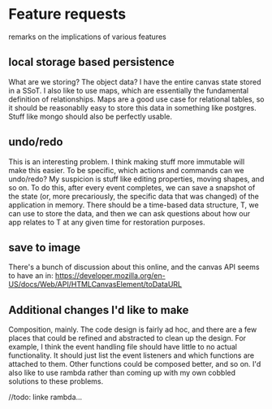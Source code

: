 # Feature requests

remarks on the implications of various features

## local storage based persistence

What are we storing? The object data? I have the entire
canvas state stored in a SSoT. I also like to use maps, which
are essentially the fundamental definition of relationships.
Maps are a good use case for relational tables, so it should
be reasonablly easy to store this data in something like
postgres. Stuff like mongo should also be perfectly usable.

## undo/redo

This is an interesting problem. I think making stuff more
immutable will make this easier. To be specific, which actions
and commands can we undo/redo? My suspicion is stuff like
editing properties, moving shapes, and so on. To do this, after
every event completes, we can save a snapshot of the state
(or, more precariously, the specific data that was changed)
of the application in memory. There should be a time-based
data structure, T, we can use to store the data, and then we can ask questions about how our app relates to T at any given time for
restoration purposes.

## save to image

There's a bunch of discussion about this online, and the
canvas API seems to have an in: <https://developer.mozilla.org/en-US/docs/Web/API/HTMLCanvasElement/toDataURL>

## Additional changes I'd like to make

Composition, mainly. The code design is fairly ad hoc, and there are a
few places that could be refined and abstracted to clean up the design.
For example, I think the event handling file should have little to
no actual functionality. It should just list the event listeners
and which functions are attached to them. Other functions could be
composed better, and so on. I'd also like to use rambda rather than
coming up with my own cobbled solutions to these problems.

//todo: linke rambda...
